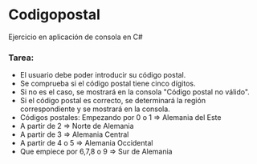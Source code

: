 # Codigopostal
Ejercicio en aplicación de consola en C#

### Tarea:

* El usuario debe poder introducir su código postal.
* Se comprueba si el código postal tiene cinco dígitos.
* Si no es el caso, se mostrará en la consola "Código postal no válido".
* Si el código postal es correcto, se determinará la región correspondiente y se mostrará en la consola.
* Códigos postales: Empezando por 0 o 1 => Alemania del Este
* A partir de 2 => Norte de Alemania
* A partir de 3 => Alemania Central
* A partir de 4 o 5 => Alemania Occidental
* Que empiece por 6,7,8 o 9 => Sur de Alemania
